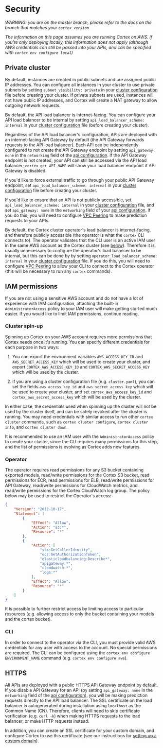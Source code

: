 # Security

_WARNING: you are on the master branch, please refer to the docs on the branch that matches your `cortex version`_

_The information on this page assumes you are running Cortex on AWS. If you're only deploying locally, this information does not apply (although AWS credentials can still be passed into your APIs, and can be specified with `cortex env configure local`)_

## Private cluster

By default, instances are created in public subnets and are assigned public IP addresses. You can configure all instances in your cluster to use private subnets by setting `subnet_visibility: private` in your [cluster configuration](../cluster-management/config.md) file before creating your cluster. If private subnets are used, instances will not have public IP addresses, and Cortex will create a NAT gateway to allow outgoing network requests.

By default, the API load balancer is internet-facing. You can configure your API load balancer to be internal by setting `api_load_balancer_scheme: internal` in your [cluster configuration](../cluster-management/config.md) file (before creating your cluster).

Regardless of the API load balancer's configuration, APIs are deployed with an internet-facing API Gateway by default (the API Gateway forwards requests to the API load balancer). Each API can be independently configured to not create the API Gateway endpoint by setting `api_gateway: none` in the `networking` field of the [api configuration](../deployments/api-configuration). If the API Gateway endpoint is not created, your API can still be accessed via the API load balancer; `cortex get API_NAME` will show your load balancer endpoint if API Gateway is disabled.

If you'd like to force external traffic to go through your public API Gateway endpoint, set `api_load_balancer_scheme: internal` in your [cluster configuration](../cluster-management/config.md) file before creating your cluster.

If you'd like to ensure that an API is not publicly accessible, set `api_load_balancer_scheme: internal` in your [cluster configuration](../cluster-management/config.md) file, and set `api_gateway: none` in the `networking` field of your [api configuration](../deployments/api-configuration). If you do this, you will need to configure [VPC Peering](../guides/vpc-peering.md) to make prediction requests to your APIs.

By default, the Cortex cluster operator's load balancer is internet-facing, and therefore publicly accessible (the operator is what the `cortex` CLI connects to). The operator validates that the CLI user is an active IAM user in the same AWS account as the Cortex cluster (see [below](#cli)). Therefore it is usually unnecessary to configure the operator's load balancer to be internal, but this can be done by by setting `operator_load_balancer_scheme: internal` in your [cluster configuration](../cluster-management/config.md) file. If you do this, you will need to configure [VPC Peering](../guides/vpc-peering.md) to allow your CLI to connect to the Cortex operator (this will be necessary to run any `cortex` commands).

## IAM permissions

If you are not using a sensitive AWS account and do not have a lot of experience with IAM configuration, attaching the built-in `AdministratorAccess` policy to your IAM user will make getting started much easier. If you would like to limit IAM permissions, continue reading.

### Cluster spin-up

Spinning up Cortex on your AWS account requires more permissions that Cortex needs once it's running. You can specify different credentials for each purpose in two ways:

1. You can export the environment variables `AWS_ACCESS_KEY_ID` and `AWS_SECRET_ACCESS_KEY` which will be used to create your cluster, and export `CORTEX_AWS_ACCESS_KEY_ID` and `CORTEX_AWS_SECRET_ACCESS_KEY` which will be used by the cluster.

2. If you are using a cluster configuration file (e.g. `cluster.yaml`), you can set the fields `aws_access_key_id` and `aws_secret_access_key` which will be used to create your cluster, and set `cortex_aws_access_key_id` and `cortex_aws_secret_access_key` which will be used by the cluster.

In either case, the credentials used when spinning up the cluster will not be used by the cluster itself, and can be safely revoked after the cluster is running. You may need credentials with similar access to run other `cortex cluster` commands, such as `cortex cluster configure`, `cortex cluster info`, and `cortex cluster down`.

It is recommended to use an IAM user with the `AdministratorAccess` policy to create your cluster, since the CLI requires many permissions for this step, and the list of permissions is evolving as Cortex adds new features.

### Operator

The operator requires read permissions for any S3 bucket containing exported models, read/write permissions for the Cortex S3 bucket, read permissions for ECR, read permissions for ELB, read/write permissions for API Gateway, read/write permissions for CloudWatch metrics, and read/write permissions for the Cortex CloudWatch log group. The policy below may be used to restrict the Operator's access:

```json
{
    "Version": "2012-10-17",
    "Statement": [
        {
            "Effect": "Allow",
            "Action": "s3:*",
            "Resource": "*"
        },
        {
            "Action": [
                "sts:GetCallerIdentity",
                "ecr:GetAuthorizationToken",
                "elasticloadbalancing:Describe*",
                "apigateway:*",
                "cloudwatch:*",
                "logs:*"
            ],
            "Effect": "Allow",
            "Resource": "*"
        }
    ]
}
```

It is possible to further restrict access by limiting access to particular resources (e.g. allowing access to only the bucket containing your models and the cortex bucket).

### CLI

In order to connect to the operator via the CLI, you must provide valid AWS credentials for any user with access to the account. No special permissions are required. The CLI can be configured using the `cortex env configure ENVIRONMENT_NAME` command (e.g. `cortex env configure aws`).

## HTTPS

All APIs are deployed with a public HTTPS API Gateway endpoint by default. If you disable API Gateway for an API (by setting `api_gateway: none` in the `networking` field of the [api configuration](../deployments/api-configuration)), you will be making prediction requests directly to the API load balancer. The SSL certificate on the load balancer is autogenerated during installation using `localhost` as the Common Name (CN). Therefore, clients will need to skip certificate verification (e.g. `curl -k`) when making HTTPS requests to the load balancer, or make HTTP requests instead.

In addition, you can create an SSL certificate for your custom domain, and configure Cortex to use this certificate (see our instructions for [setting up a custom domain](../guides/custom-domain.md)).

